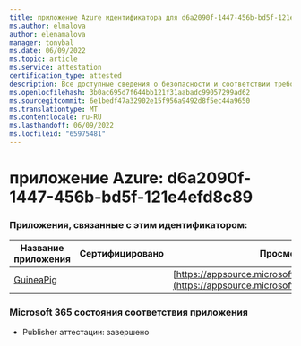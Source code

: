 ```yaml
---
title: приложение Azure идентификатора для d6a2090f-1447-456b-bd5f-121e4efd8c89
ms.author: elmalova
author: elenamalova
manager: tonybal
ms.date: 06/09/2022
ms.topic: article
ms.service: attestation
certification_type: attested
description: Все доступные сведения о безопасности и соответствии требованиям для d6a2090f-1447-456b-bd5f-121e4efd8c89.
ms.openlocfilehash: 3b0ac695d7f644bb121f31aabadc99057299ad62
ms.sourcegitcommit: 6e1bedf47a32902e15f956a9492d8f5ec44a9650
ms.translationtype: MT
ms.contentlocale: ru-RU
ms.lasthandoff: 06/09/2022
ms.locfileid: "65975481"
---
```

# <a name="azure-app-id-d6a2090f-1447-456b-bd5f-121e4efd8c89"></a>приложение Azure: d6a2090f-1447-456b-bd5f-121e4efd8c89


### <a name="apps-associated-with-this-id"></a>Приложения, связанные с этим идентификатором:
| **Название приложения** | **Сертифицировано** | **Просмотр в AppSource** |
|--------------|---------------|-----------------------|
| [GuineaPig](../forward/WA200003486.md) |  | [https://appsource.microsoft.com/product/office/WA200003486](https://appsource.microsoft.com/product/office/WA200003486) |

### <a name="microsoft-365-app-compliance-status"></a>Microsoft 365 состояния соответствия приложения
- Publisher аттестации: завершено
